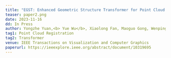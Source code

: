 ```yaml
---
title: "EGST: Enhanced Geometric Structure Transformer for Point Cloud Registration" 
teaser: paper2.png
date: 2023-11-16
dd: In Press
author: Yongzhe Yuan,<b> Yue Wu</b>, Xiaolong Fan, Maoguo Gong, Wenping Ma, Qiguang Miao
tag1: Point Cloud Registration
tag2: Transformer
venue: IEEE Transactions on Visualization and Computer Graphics
paperurl: https://ieeexplore.ieee.org/abstract/document/10319695
---
```


